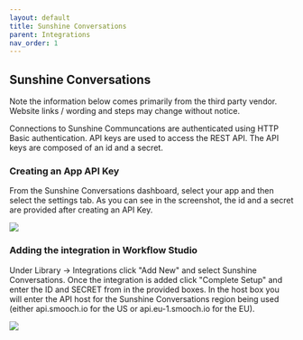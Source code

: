 ```yaml
---
layout: default
title: Sunshine Conversations
parent: Integrations
nav_order: 1
---
```


## Sunshine Conversations

Note the information below comes primarily from the third party vendor. Website links / wording and steps may change without notice. 

Connections to Sunshine Communcations are authenticated using HTTP Basic authentication. API keys are used to access the REST API. The API keys are composed of an id and a secret.

### Creating an App API Key
From the Sunshine Conversations dashboard, select your app and then select the settings tab. As you can see in the screenshot, the id and a secret are provided after creating an API Key.

![](../../../assets/integrations/sunshine_api_keys.png)

### Adding the integration in Workflow Studio
Under Library -> Integrations click "Add New" and select Sunshine Conversations. Once the integration is added click "Complete Setup" and enter the ID and SECRET from in the provided boxes. In the host box you will enter the API host for the Sunshine Conversations region being used (either api.smooch.io for the US or api.eu-1.smooch.io for the EU).

![](../../../assets/integrations/add-sunshine-integration.gif)
